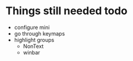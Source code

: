 # Things still needed todo

- configure mini
- go through keymaps
- highlight groups
    - NonText
    - winbar
